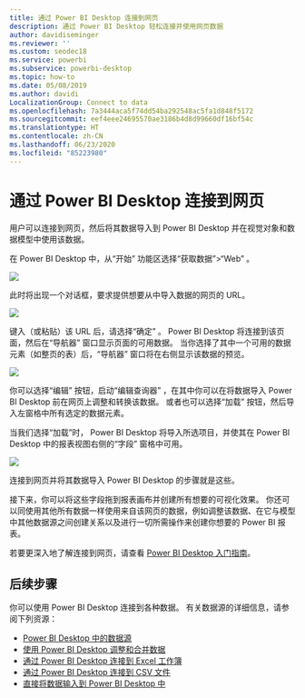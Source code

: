 ```yaml
---
title: 通过 Power BI Desktop 连接到网页
description: 通过 Power BI Desktop 轻松连接并使用网页数据
author: davidiseminger
ms.reviewer: ''
ms.custom: seodec18
ms.service: powerbi
ms.subservice: powerbi-desktop
ms.topic: how-to
ms.date: 05/08/2019
ms.author: davidi
LocalizationGroup: Connect to data
ms.openlocfilehash: 7a3444aca5f74dd54ba292548ac5fa1d848f5172
ms.sourcegitcommit: eef4eee24695570ae3186b4d8d99660df16bf54c
ms.translationtype: HT
ms.contentlocale: zh-CN
ms.lasthandoff: 06/23/2020
ms.locfileid: "85223980"
---
```

# <a name="connect-to-webpages-from-power-bi-desktop"></a>通过 Power BI Desktop 连接到网页

用户可以连接到网页，然后将其数据导入到 Power BI Desktop 并在视觉对象和数据模型中使用该数据。

在 Power BI Desktop 中，从“开始”  功能区选择“获取数据”>“Web”  。

![](media/desktop-connect-to-web/connect-to-web_1.png)

此时将出现一个对话框，要求提供想要从中导入数据的网页的 URL。

![](media/desktop-connect-to-web/connect-to-web_2.png)

键入（或粘贴）该 URL 后，请选择“确定”  。 Power BI Desktop 将连接到该页面，然后在“导航器”  窗口显示页面的可用数据。 当你选择了其中一个可用的数据元素（如整页的表）后，“导航器”  窗口将在右侧显示该数据的预览。

![](media/desktop-connect-to-web/connect-to-web_3.png)

你可以选择“编辑”  按钮，启动“编辑查询器”  ，在其中你可以在将数据导入 Power BI Desktop 前在网页上调整和转换该数据。 或者也可以选择“加载”  按钮，然后导入左窗格中所有选定的数据元素。

当我们选择“加载”时，  Power BI Desktop 将导入所选项目，并使其在 Power BI Desktop 中的报表视图右侧的“字段”  窗格中可用。

![](media/desktop-connect-to-web/connect-to-web_4.png)

连接到网页并将其数据导入 Power BI Desktop 的步骤就是这些。

接下来，你可以将这些字段拖到报表画布并创建所有想要的可视化效果。 你还可以同使用其他所有数据一样使用来自该网页的数据，例如调整该数据、在它与模型中其他数据源之间创建关系以及进行一切所需操作来创建你想要的 Power BI 报表。

若要更深入地了解连接到网页，请查看 [Power BI Desktop 入门指南](../fundamentals/desktop-getting-started.md)。

## <a name="next-steps"></a>后续步骤
你可以使用 Power BI Desktop 连接到各种数据。 有关数据源的详细信息，请参阅下列资源：

* [Power BI Desktop 中的数据源](desktop-data-sources.md)
* [使用 Power BI Desktop 调整和合并数据](desktop-shape-and-combine-data.md)
* [通过 Power BI Desktop 连接到 Excel 工作簿](desktop-connect-excel.md)   
* [通过 Power BI Desktop 连接到 CSV 文件](desktop-connect-csv.md)   
* [直接将数据输入到 Power BI Desktop 中](desktop-enter-data-directly-into-desktop.md)   
